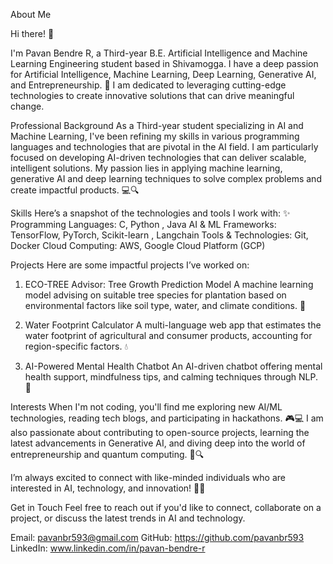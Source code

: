 About Me 

Hi there! 👋

I'm Pavan Bendre R, a Third-year B.E. Artificial Intelligence and Machine Learning Engineering student based in Shivamogga. I have a deep passion for Artificial Intelligence, Machine Learning, Deep Learning, Generative AI, and Entrepreneurship. 🚀 I am dedicated to leveraging cutting-edge technologies to create innovative solutions that can drive meaningful change. 

Professional Background
As a Third-year student specializing in AI and Machine Learning, I've been refining my skills in various programming languages and technologies that are pivotal in the AI field. I am particularly focused on developing AI-driven technologies that can deliver scalable, intelligent solutions. My passion lies in applying  machine learning, generative AI and deep learning techniques to solve complex problems and create impactful products. 💻🔍

Skills
Here’s a snapshot of the technologies and tools I work with: ✨
Programming Languages: C, Python , Java
AI & ML Frameworks: TensorFlow, PyTorch, Scikit-learn , Langchain
Tools & Technologies: Git, Docker 
Cloud Computing: AWS, Google Cloud Platform (GCP) 

Projects
Here are some impactful projects I’ve worked on:
1) ECO-TREE Advisor: Tree Growth Prediction Model
A machine learning model advising on suitable tree species for plantation based on environmental factors like soil type, water, and climate conditions. 🌳

2) Water Footprint Calculator
A multi-language web app that estimates the water footprint of agricultural and consumer products, accounting for region-specific factors. 💧

3) AI-Powered Mental Health Chatbot
An AI-driven chatbot offering mental health support, mindfulness tips, and calming techniques through NLP. 💬

Interests
When I'm not coding, you'll find me exploring new AI/ML technologies, reading tech blogs, and participating in hackathons. 🎮💻 I am also passionate about contributing to open-source projects, learning the latest advancements in Generative AI, and diving deep into the world of entrepreneurship and quantum computing. 🌟🔍

I’m always excited to connect with like-minded individuals who are interested in AI, technology, and innovation! 🤗🚀  

Get in Touch
Feel free to reach out if you'd like to connect, collaborate on a project, or discuss the latest trends in AI and technology.

Email: pavanbr593@gmail.com
GitHub: https://github.com/pavanbr593
LinkedIn: www.linkedin.com/in/pavan-bendre-r
